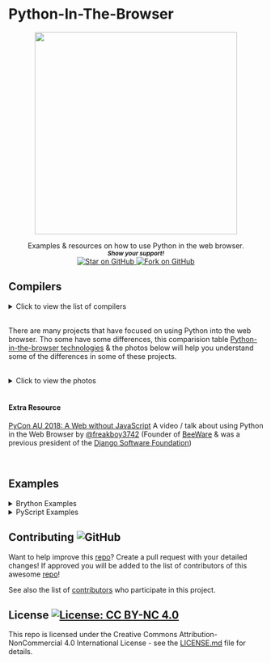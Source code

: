 # Python-In-The-Browser
<p align="center">
  <img height="400" src="https://i.imgur.com/9Wu04TP.png" />
</p>
<div align="center">
Examples &amp; resources on how to use Python in the web browser. 
  
  
   <br>
  <small> <b><i>Show your support!</i> </b></small>
  <br>
   <a href="https://github.com/MarketingPipeline/Python-In-The-Browser">
    <img title="Star on GitHub" src="https://img.shields.io/github/stars/MarketingPipeline/Python-In-The-Browser.svg?style=social&label=Star">
  </a>
  <a href="https://github.com/MarketingPipeline/Python-In-The-Browser/fork">
    <img title="Fork on GitHub" src="https://img.shields.io/github/forks/MarketingPipeline/Python-In-The-Browser.svg?style=social&label=Fork">
  </a>
   </p>  
 </div>

## Compilers

<details>
  <summary>Click to view the list of compilers</summary>
  
  <br>


[cpython-emscripten:](https://github.com/dgym/cpython-emscripten) Python in the browser - CPython compiled with emscripten.

[Pyodide:](https://github.com/pyodide/pyodide) is a Python distribution for the browser and Node.js based on WebAssembly.

[pypyjs:](https://github.com/pypyjs/pypyjs) PyPy compiled to JavaScript.

[Batavia:](https://github.com/beeware/batavia) A JavaScript implementation that uses a virtual machine to run precompiled Python bytecode.

[Skulpt:](https://github.com/skulpt/skulpt) is a Javascript implementation of Python 2.x.

[Transcrypt:](https://github.com/qquick/transcrypt) Python 3.7 to JavaScript compiler - Lean, fast, open! 

[PyScript:](https://github.com/pyscript/pyscript) a project that aims to combine multiple open technologies into a framework that allows users to create sophisticated browser applications with Python.


[RapydScript:](https://github.com/atsepkov/RapydScript)  transpiler for a Python like language to JavaScript.

[RapydScript-ng:](https://github.com/kovidgoyal/rapydscript-ng) A improved community fork of RapydScript.  
  
</details>


<br>

There are many projects that have focused on using Python into the web browser. Tho some have some differences, this comparision table [Python-in-the-browser technologies](https://stromberg.dnsalias.org/~strombrg/pybrowser/python-browser.html) & the photos below will help you understand some of the differences in some of these projects.  
<br>
<details>
<summary>Click to view the photos</summary>
<br>
  

<div align="center">  
<img src="https://i.stack.imgur.com/jESu8.png"></img>  
<img src="https://d33wubrfki0l68.cloudfront.net/2a51872ae8224287d847c351f9330c9370dfe14d/2c521/wp-content/uploads/2019/05/screen-shot-2019-05-22-at-1.34.17-pm.png"></img>
<i> Images Taken From : <a href="https://yasoob.me/2019/05/22/running-python-in-the-browser">Running Python in the Browser - Yasoob Khalid</a> </i> </div>

</details>


<br>

#### Extra Resource

[PyCon AU 2018: A Web without JavaScript](https://www.youtube.com/watch?v=2XSeNQyPlTY) A video / talk about using Python in the Web Browser by [@freakboy3742](https://github.com/freakboy3742) (Founder of [BeeWare](https://github.com/beeware) & was a previous president of the [Django Software Foundation](https://www.djangoproject.com/foundation/))

<br>

## Examples 


<details>
  <summary>Brython Examples</summary>
  
For more detailed info on how to use Brython visit the [Brython documentation](https://brython.info/static_doc/en/intro.html) page  

- **Show Input Value**  
  [Source](https://github.com/MarketingPipeline/Python-In-The-Browser/blob/main/demos/brython/show_input_value.html),
  [Demo](https://github.com/getbase/base) 
  
- **Check if Input Is Integer**  
  [Source](https://github.com/MarketingPipeline/Python-In-The-Browser/blob/main/demos/brython/check_if_interger.html),
  [Demo](https://github.com/getbase/base) 
  
- **Adding Integers**  
  [Source](https://github.com/MarketingPipeline/Python-In-The-Browser/blob/main/demos/brython/adding_intergers.html),
  [Demo](https://github.com/getbase/base)   
  
</details>



<details>
<summary>PyScript Examples</summary>

  
For more detailed info on how to use PyScript visit the [PyScript documentation](https://github.com/pyscript/pyscript/blob/main/docs/tutorials/getting-started.md) page  

- **Show Input Value**  
  [Source](https://github.com/MarketingPipeline/Python-In-The-Browser/blob/main/demos/PyScript/show_input_value.html),
  [Demo](https://github.com/getbase/base) 
  
- **Check if Input Is Integer**  
  [Source](https://github.com/MarketingPipeline/Python-In-The-Browser/blob/main/demos/PyScript/check_if_interger.html),
  [Demo](https://github.com/getbase/base) 
  
- **Adding Integers**  
  [Source](https://github.com/MarketingPipeline/Python-In-The-Browser/blob/main/demos/PyScript/adding_integers.html),
  [Demo](https://github.com/getbase/base)   
    

  
  
  
</details>



## Contributing ![GitHub](https://img.shields.io/github/contributors/MarketingPipeline/Python-In-The-Browser)

Want to help improve this [repo](https://github.com/MarketingPipeline/Python-In-The-Browser/)? Create a pull request with your detailed changes! If approved you will be added to the list of contributors of this awesome [repo](https://github.com/MarketingPipeline/Python-In-The-Browser/)!

See also the list of
[contributors](https://github.com/MarketingPipeline/Python-In-The-Browser/graphs/contributors) who
participate in this project.

## License <a href="https://github.com/MarketingPipeline/Python-In-The-Browser/blob/main/LICENSE"> <img alt="License: CC BY-NC 4.0" src="https://img.shields.io/badge/License-CC%20BY--NC%204.0-orange.svg"></img></a>


This repo is licensed under the Creative Commons Attribution-NonCommercial 4.0 International License - see the
[LICENSE.md](https://github.com/MarketingPipeline/Python-In-The-Browser/blob/main/LICENSE) file for
details.
